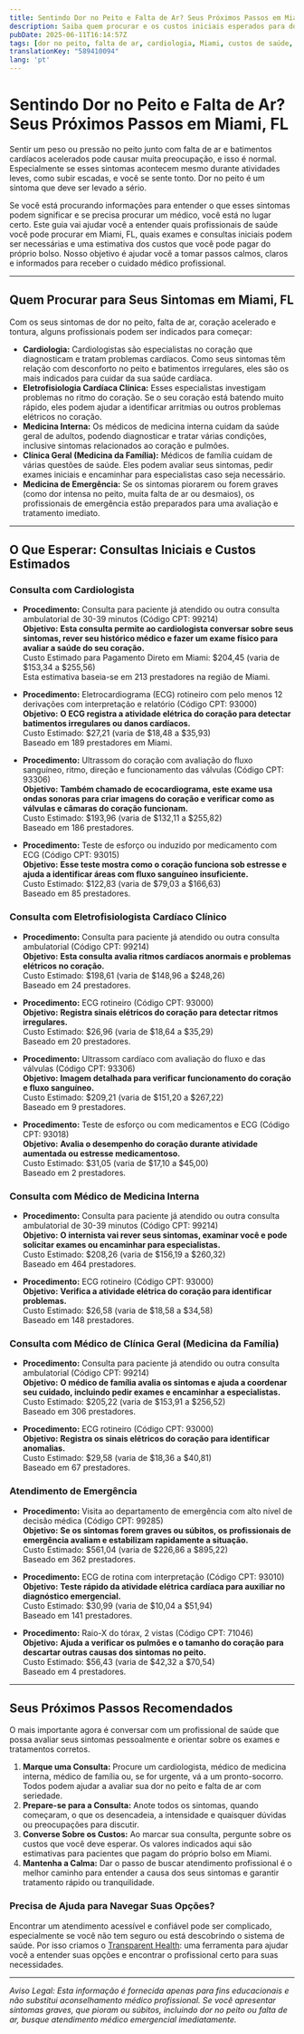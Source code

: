 ```yaml
---
title: Sentindo Dor no Peito e Falta de Ar? Seus Próximos Passos em Miami, FL  
description: Saiba quem procurar e os custos iniciais esperados para dor no peito e falta de ar em Miami, FL. Entenda claramente os próximos passos para buscar atendimento rápido.  
pubDate: 2025-06-11T16:14:57Z
tags: [dor no peito, falta de ar, cardiologia, Miami, custos de saúde, sintomas de coração, aconselhamento médico]
translationKey: "589410094"
lang: 'pt'
---
```


# Sentindo Dor no Peito e Falta de Ar? Seus Próximos Passos em Miami, FL

Sentir um peso ou pressão no peito junto com falta de ar e batimentos cardíacos acelerados pode causar muita preocupação, e isso é normal. Especialmente se esses sintomas acontecem mesmo durante atividades leves, como subir escadas, e você se sente tonto. Dor no peito é um sintoma que deve ser levado a sério.

Se você está procurando informações para entender o que esses sintomas podem significar e se precisa procurar um médico, você está no lugar certo. Este guia vai ajudar você a entender quais profissionais de saúde você pode procurar em Miami, FL, quais exames e consultas iniciais podem ser necessárias e uma estimativa dos custos que você pode pagar do próprio bolso. Nosso objetivo é ajudar você a tomar passos calmos, claros e informados para receber o cuidado médico profissional.

---

## Quem Procurar para Seus Sintomas em Miami, FL

Com os seus sintomas de dor no peito, falta de ar, coração acelerado e tontura, alguns profissionais podem ser indicados para começar:

- **Cardiologia:** Cardiologistas são especialistas no coração que diagnosticam e tratam problemas cardíacos. Como seus sintomas têm relação com desconforto no peito e batimentos irregulares, eles são os mais indicados para cuidar da sua saúde cardíaca.
- **Eletrofisiologia Cardíaca Clínica:** Esses especialistas investigam problemas no ritmo do coração. Se o seu coração está batendo muito rápido, eles podem ajudar a identificar arritmias ou outros problemas elétricos no coração.
- **Medicina Interna:** Os médicos de medicina interna cuidam da saúde geral de adultos, podendo diagnosticar e tratar várias condições, inclusive sintomas relacionados ao coração e pulmões.
- **Clínica Geral (Medicina da Família):** Médicos de família cuidam de várias questões de saúde. Eles podem avaliar seus sintomas, pedir exames iniciais e encaminhar para especialistas caso seja necessário.
- **Medicina de Emergência:** Se os sintomas piorarem ou forem graves (como dor intensa no peito, muita falta de ar ou desmaios), os profissionais de emergência estão preparados para uma avaliação e tratamento imediato.

---

## O Que Esperar: Consultas Iniciais e Custos Estimados

### Consulta com Cardiologista

- **Procedimento:** Consulta para paciente já atendido ou outra consulta ambulatorial de 30-39 minutos (Código CPT: 99214)  
  **Objetivo:** **Esta consulta permite ao cardiologista conversar sobre seus sintomas, rever seu histórico médico e fazer um exame físico para avaliar a saúde do seu coração.**  
  Custo Estimado para Pagamento Direto em Miami: $204,45 (varia de $153,34 a $255,56)  
  Esta estimativa baseia-se em 213 prestadores na região de Miami.

- **Procedimento:** Eletrocardiograma (ECG) rotineiro com pelo menos 12 derivações com interpretação e relatório (Código CPT: 93000)  
  **Objetivo:** **O ECG registra a atividade elétrica do coração para detectar batimentos irregulares ou danos cardíacos.**  
  Custo Estimado: $27,21 (varia de $18,48 a $35,93)  
  Baseado em 189 prestadores em Miami.

- **Procedimento:** Ultrassom do coração com avaliação do fluxo sanguíneo, ritmo, direção e funcionamento das válvulas (Código CPT: 93306)  
  **Objetivo:** **Também chamado de ecocardiograma, este exame usa ondas sonoras para criar imagens do coração e verificar como as válvulas e câmaras do coração funcionam.**  
  Custo Estimado: $193,96 (varia de $132,11 a $255,82)  
  Baseado em 186 prestadores.

- **Procedimento:** Teste de esforço ou induzido por medicamento com ECG (Código CPT: 93015)  
  **Objetivo:** **Esse teste mostra como o coração funciona sob estresse e ajuda a identificar áreas com fluxo sanguíneo insuficiente.**  
  Custo Estimado: $122,83 (varia de $79,03 a $166,63)  
  Baseado em 85 prestadores.

### Consulta com Eletrofisiologista Cardíaco Clínico

- **Procedimento:** Consulta para paciente já atendido ou outra consulta ambulatorial (Código CPT: 99214)  
  **Objetivo:** **Esta consulta avalia ritmos cardíacos anormais e problemas elétricos no coração.**  
  Custo Estimado: $198,61 (varia de $148,96 a $248,26)  
  Baseado em 24 prestadores.

- **Procedimento:** ECG rotineiro (Código CPT: 93000)  
  **Objetivo:** **Registra sinais elétricos do coração para detectar ritmos irregulares.**  
  Custo Estimado: $26,96 (varia de $18,64 a $35,29)  
  Baseado em 20 prestadores.

- **Procedimento:** Ultrassom cardíaco com avaliação do fluxo e das válvulas (Código CPT: 93306)  
  **Objetivo:** **Imagem detalhada para verificar funcionamento do coração e fluxo sanguíneo.**  
  Custo Estimado: $209,21 (varia de $151,20 a $267,22)  
  Baseado em 9 prestadores.

- **Procedimento:** Teste de esforço ou com medicamentos e ECG (Código CPT: 93018)  
  **Objetivo:** **Avalia o desempenho do coração durante atividade aumentada ou estresse medicamentoso.**  
  Custo Estimado: $31,05 (varia de $17,10 a $45,00)  
  Baseado em 2 prestadores.

### Consulta com Médico de Medicina Interna

- **Procedimento:** Consulta para paciente já atendido ou outra consulta ambulatorial de 30-39 minutos (Código CPT: 99214)  
  **Objetivo:** **O internista vai rever seus sintomas, examinar você e pode solicitar exames ou encaminhar para especialistas.**  
  Custo Estimado: $208,26 (varia de $156,19 a $260,32)  
  Baseado em 464 prestadores.

- **Procedimento:** ECG rotineiro (Código CPT: 93000)  
  **Objetivo:** **Verifica a atividade elétrica do coração para identificar problemas.**  
  Custo Estimado: $26,58 (varia de $18,58 a $34,58)  
  Baseado em 148 prestadores.

### Consulta com Médico de Clínica Geral (Medicina da Família)

- **Procedimento:** Consulta para paciente já atendido ou outra consulta ambulatorial (Código CPT: 99214)  
  **Objetivo:** **O médico de família avalia os sintomas e ajuda a coordenar seu cuidado, incluindo pedir exames e encaminhar a especialistas.**  
  Custo Estimado: $205,22 (varia de $153,91 a $256,52)  
  Baseado em 306 prestadores.

- **Procedimento:** ECG rotineiro (Código CPT: 93000)  
  **Objetivo:** **Registra os sinais elétricos do coração para identificar anomalias.**  
  Custo Estimado: $29,58 (varia de $18,36 a $40,81)  
  Baseado em 67 prestadores.

### Atendimento de Emergência

- **Procedimento:** Visita ao departamento de emergência com alto nível de decisão médica (Código CPT: 99285)  
  **Objetivo:** **Se os sintomas forem graves ou súbitos, os profissionais de emergência avaliam e estabilizam rapidamente a situação.**  
  Custo Estimado: $561,04 (varia de $226,86 a $895,22)  
  Baseado em 362 prestadores.

- **Procedimento:** ECG de rotina com interpretação (Código CPT: 93010)  
  **Objetivo:** **Teste rápido da atividade elétrica cardíaca para auxiliar no diagnóstico emergencial.**  
  Custo Estimado: $30,99 (varia de $10,04 a $51,94)  
  Baseado em 141 prestadores.

- **Procedimento:** Raio-X do tórax, 2 vistas (Código CPT: 71046)  
  **Objetivo:** **Ajuda a verificar os pulmões e o tamanho do coração para descartar outras causas dos sintomas no peito.**  
  Custo Estimado: $56,43 (varia de $42,32 a $70,54)  
  Baseado em 4 prestadores.

---

## Seus Próximos Passos Recomendados

O mais importante agora é conversar com um profissional de saúde que possa avaliar seus sintomas pessoalmente e orientar sobre os exames e tratamentos corretos.

1. **Marque uma Consulta:** Procure um cardiologista, médico de medicina interna, médico de família ou, se for urgente, vá a um pronto-socorro. Todos podem ajudar a avaliar sua dor no peito e falta de ar com seriedade.
2. **Prepare-se para a Consulta:** Anote todos os sintomas, quando começaram, o que os desencadeia, a intensidade e quaisquer dúvidas ou preocupações para discutir.
3. **Converse Sobre os Custos:** Ao marcar sua consulta, pergunte sobre os custos que você deve esperar. Os valores indicados aqui são estimativas para pacientes que pagam do próprio bolso em Miami.
4. **Mantenha a Calma:** Dar o passo de buscar atendimento profissional é o melhor caminho para entender a causa dos seus sintomas e garantir tratamento rápido ou tranquilidade.

### Precisa de Ajuda para Navegar Suas Opções?

Encontrar um atendimento acessível e confiável pode ser complicado, especialmente se você não tem seguro ou está descobrindo o sistema de saúde. Por isso criamos o [Transparent Health](https://transparenthealth.ai): uma ferramenta para ajudar você a entender suas opções e encontrar o profissional certo para suas necessidades. 

---

*Aviso Legal: Esta informação é fornecida apenas para fins educacionais e não substitui aconselhamento médico profissional. Se você apresentar sintomas graves, que pioram ou súbitos, incluindo dor no peito ou falta de ar, busque atendimento médico emergencial imediatamente.*